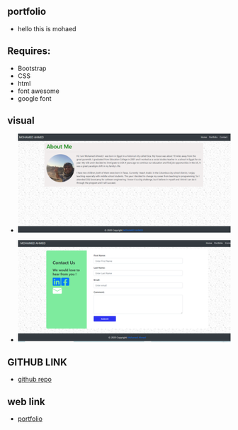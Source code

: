 ## portfolio
* hello this is mohaed

## Requires:
* Bootstrap
* CSS
* html
* font awesome
* google font 

## visual 
* ![home image](home.png)

* ![contact image](contact.png)

## GITHUB LINK
* [github repo](https://github.com/mohamedahmed-1980/mohamedahmed-1980.git)

## web link
* [portfolio](https://mohamedahmed-1980.github.io/mohamedahmed-1980/)



